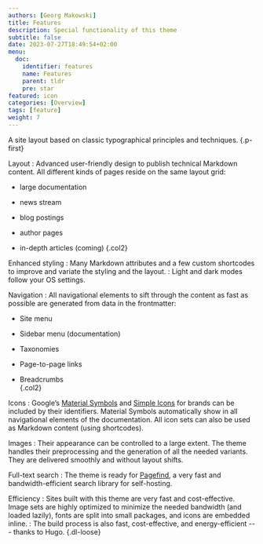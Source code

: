 ```yaml
---
authors: [Georg Makowski]
title: Features
description: Special functionality of this theme
subtitle: false
date: 2023-07-27T18:49:54+02:00 
menu:
  doc:
    identifier: features
    name: Features
    parent: tldr
    pre: star
featured: icon
categories: [Overview]
tags: [feature]
weight: 7
---
```


A site layout based on classic typographical principles and techniques.
{.p-first}
<!--more-->

Layout
: Advanced user-friendly design to publish technical Markdown content. All different kinds of pages reside on the same layout grid: 

  - large documentation
  
  - news stream
  
  - blog postings

  - author pages
  
  - in-depth articles (coming)
  {.col2}

Enhanced styling
: Many Markdown attributes and a few custom shortcodes to improve and variate the styling and the layout.
: Light and dark modes follow your OS settings.

Navigation
: All navigational elements to sift through the content as fast as possible are generated from data in the frontmatter:
  
  - Site menu

  - Sidebar menu (documentation)

  - Taxonomies
  
  - Page-to-page links
  
  - Breadcrumbs  
  {.col2}

Icons
: Google’s [Material Symbols](https://fonts.google.com/icons) and [Simple Icons](https://simpleicons.org) for brands can be included by their identifiers. Material Symbols automatically show in all navigational elements of the documentation. All icon sets can also be used as Markdown content (using shortcodes).

Images
: Their appearance can be controlled to a large extent. The theme handles their preprocessing and the generation of all the needed variants. They are delivered smoothly and without layout shifts.

Full-text search
: The theme is ready for [Pagefind](https://pagefind.app), a very fast and bandwidth-efficient search library for self-hosting.

Efficiency
: Sites built with this theme are very fast and cost-effective. Image sets are highly optimized to minimize the needed bandwidth (and loaded lazily), fonts are split into small packages, and icons are embedded inline.
: The build process is also fast, cost-effective, and energy-efficient --- thanks to Hugo.
{.dl-loose}
